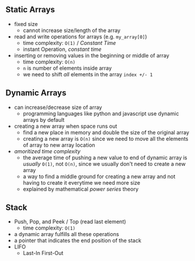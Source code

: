 ## Static Arrays

- fixed size
  - cannot increase size/length of the array
- read and write operations for arrays (e.g. `my_array[0]`)
  - time complexity: `O(1)` / _Constant Time_
  - instant Operation, _constant time_
- inserting or removing values in the beginning or middle of array
  - time complexity: `O(n)`
  - `n` is number of elements inside array
  - we need to shift _all_ elements in the array `index +/- 1`

## Dynamic Arrays

- can increase/decrease size of array
  - programming languages like python and javascript use dynamic arrays by default
- creating a new array when space runs out
  - find a new place in memory and double the size of the original array
  - creating a new array is `O(n)` since we need to move all the elements of array to new array location
- _amoritized time complexity_
  - the average time of pushing a new value to end of dynamic array is _usually_ `O(1)`, not `O(n)`, since we usually don't need to create a new array
  - a way to find a middle ground for creating a new array and not having to create it everytime we need more size
  - explained by mathematical _power series_ theory

## Stack

- Push, Pop, and Peek / Top (read last element)
  - time complexity: `O(1)`
- a dynamic array fulfills all these operations
- a pointer that indicates the end position of the stack
- LIFO
  - Last-In First-Out
